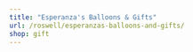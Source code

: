 ```yaml
---
title: "Esperanza's Balloons & Gifts"
url: /roswell/esperanzas-balloons-and-gifts/
shop: gift
---
```

